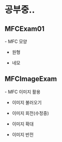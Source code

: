 <h1>공부중..</h1>

<h2>MFCExam01</h2>
- MFC 모양

- 원형

- 네모

<h2>MFCImageExam</h2>
- MFC 이미지 활용

- 이미지 불러오기

- 이미지 회전(수정중)

- 이미지 확대

- 이미지 반전
